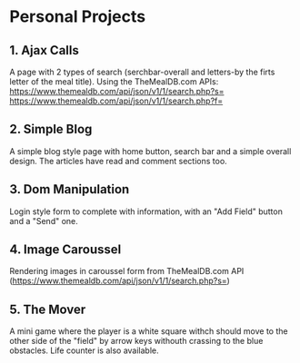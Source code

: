 # Personal Projects

## 1. Ajax Calls
A page with 2 types of search (serchbar-overall and letters-by the firts letter of the meal title). 
Using the TheMealDB.com APIs:
https://www.themealdb.com/api/json/v1/1/search.php?s=
https://www.themealdb.com/api/json/v1/1/search.php?f=

## 2. Simple Blog
A simple blog style page with home button, search bar and a simple overall design.
The articles have read and comment sections too.

## 3. Dom Manipulation
Login style form to complete with information, with an "Add Field" button and a "Send" one.

## 4. Image Caroussel
Rendering images in caroussel form from TheMealDB.com API (https://www.themealdb.com/api/json/v1/1/search.php?s=) 

## 5. The Mover
A mini game where the player is a white square withch should move to the other side of the "field" by arrow keys withouth crassing to the blue obstacles. Life counter is also available.
